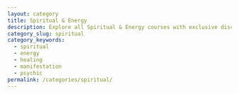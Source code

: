 ```yaml
---
layout: category
title: Spiritual & Energy
description: Explore all Spiritual & Energy courses with exclusive discounts
category_slug: spiritual
category_keywords:
  - spiritual
  - energy
  - healing
  - manifestation
  - psychic
permalink: /categories/spiritual/
---
```

